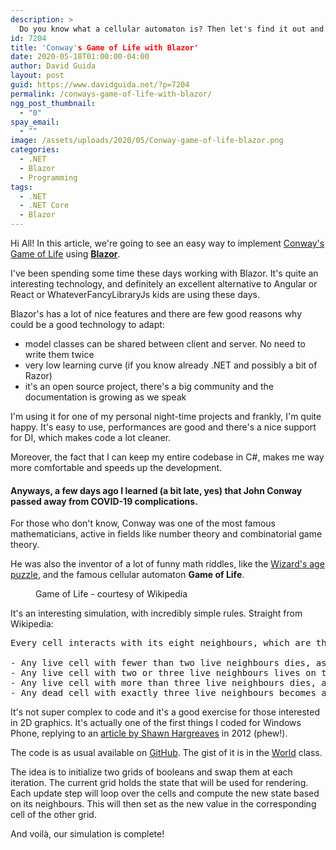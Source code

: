 ```yaml
---
description: >
  Do you know what a cellular automaton is? Then let's find it out and how we can quickly implement Conway's Game of Life using Blazor and .NET Core!
id: 7204
title: 'Conway's Game of Life with Blazor'
date: 2020-05-18T01:00:00-04:00
author: David Guida
layout: post
guid: https://www.davidguida.net/?p=7204
permalink: /conways-game-of-life-with-blazor/
ngg_post_thumbnail:
  - "0"
spay_email:
  - ""
image: /assets/uploads/2020/05/Conway-game-of-life-blazor.png
categories:
  - .NET
  - Blazor
  - Programming
tags:
  - .NET
  - .NET Core
  - Blazor
---
```

Hi All! In this article, we're going to see an easy way to implement <a rel="noreferrer noopener" href="https://en.wikipedia.org/wiki/Conway%27s_Game_of_Life" target="_blank">Conway's Game of Life</a> using <a rel="noreferrer noopener" href="https://dotnet.microsoft.com/apps/aspnet/web-apps/blazor" target="_blank"><strong>Blazor</strong></a>.

I've been spending some time these days working with Blazor. It's quite an interesting technology, and definitely an excellent alternative to Angular or React or WhateverFancyLibraryJs kids are using these days. 

Blazor's has a lot of nice features and there are few good reasons why could be a good technology to adapt:

  * model classes can be shared between client and server. No need to write them twice
  * very low learning curve (if you know already .NET and possibly a bit of Razor)
  * it's an open source project, there's a big community and the documentation is growing as we speak

I'm using it for one of my personal night-time projects and frankly, I'm quite happy. It's easy to use, performances are good and there's a nice support for DI, which makes code a lot cleaner.

Moreover, the fact that I can keep my entire codebase in C#, makes me way more comfortable and speeds up the development.

#### Anyways, a few days ago I learned (a bit late, yes) that **John Conway** passed away from COVID-19 complications. 

For those who don't know, Conway was one of the most famous mathematicians, active in fields like number theory and combinatorial game theory. 

He was also the inventor of a lot of funny math riddles, like the <a rel="noreferrer noopener" href="https://wordplay.blogs.nytimes.com/2015/08/10/feiveson-1/" target="_blank">Wizard's age puzzle</a>, and the famous cellular automaton **Game of Life**. 

<div class="wp-block-image">
  <figure class="aligncenter size-large"><img src="https://upload.wikimedia.org/wikipedia/commons/e/e5/Gospers_glider_gun.gif" alt="" /><figcaption>Game of Life - courtesy of Wikipedia</figcaption></figure>
</div>

It's an interesting simulation, with incredibly simple rules. Straight from Wikipedia:

<pre class="wp-block-preformatted">Every cell interacts with its eight neighbours, which are the cells that are horizontally, vertically, or diagonally adjacent. At each step in time, the following transitions occur:

- Any live cell with fewer than two live neighbours dies, as if by underpopulation.
- Any live cell with two or three live neighbours lives on to the next generation.
- Any live cell with more than three live neighbours dies, as if by overpopulation.
- Any dead cell with exactly three live neighbours becomes a live cell, as if by reproduction.</pre>

It's not super complex to code and it's a good exercise for those interested in 2D graphics. It's actually one of the first things I coded for Windows Phone, replying to an <a rel="noreferrer noopener" href="http://www.shawnhargreaves.com/blog/is-spritebatch-turing-complete.html" target="_blank">article by Shawn Hargreaves</a> in 2012 (phew!).

The code is as usual available on <a rel="noreferrer noopener" href="https://github.com/mizrael/ConwayBlazor" target="_blank">GitHub</a>. The gist of it is in the <a rel="noreferrer noopener" href="https://github.com/mizrael/ConwayBlazor/blob/master/ConwayBlazor/Models/World.cs" target="_blank">World</a> class.

The idea is to initialize two grids of booleans and swap them at each iteration. The current grid holds the state that will be used for rendering. Each update step will loop over the cells and compute the new state based on its neighbours. This will then set as the new value in the corresponding cell of the other grid.

And voilà, our simulation is complete!

<div class="post-details-footer-widgets">
</div>
